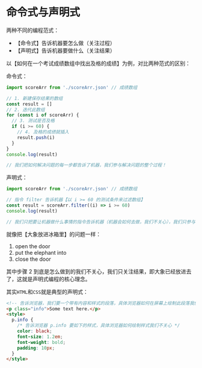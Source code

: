 # 命令式与声明式

两种不同的编程范式：

- 【命令式】告诉机器要怎么做（关注过程）
- 【声明式】告诉机器要做什么（关注结果）

以【如何在一个考试成绩数组中找出及格的成绩】为例，对比两种范式的区别：

命令式：

```js
import scoreArr from './scoreArr.json' // 成绩数组

// 1. 新建保存结果的数组
const result = []
// 2. 迭代此数组
for (const i of scoreArr) {
  // 3. 测试是否及格
  if (i >= 60) {
    // 4. 及格的成绩就插入
    result.push(i)
  }
}
console.log(result)

// 我们把如何解决问题的每一步都告诉了机器，我们参与解决问题的整个过程！
```

声明式：

```js
import scoreArr from './scoreArr.json' // 成绩数组

// 指令 filter 告诉机器【以 i >= 60 的测试条件来过滤数组】
const result = scoreArr.filter((i) => i >= 60)
console.log(result)

// 我们只把要让机器做什么事情的指令告诉机器（机器会如何去做，我们不关心），我们只参与了解决问题的关键步骤！
```

就像把【大象放进冰箱里】的问题一样：

1. open the door
2. put the elephant into
3. close the door

其中步骤 2 到底是怎么做到的我们不关心，我们只关注结果，即大象已经放进去了，这就是声明式编程的核心理念。

其实`HTML`和`CSS`就是典型的声明式：

```html
<!-- 告诉浏览器，我们要一个带有内容和样式的段落，具体浏览器如何在屏幕上绘制此段落我们不关心 -->
<p class="info">Some text here.</p>
<style>
  p.info {
    /* 告诉浏览器 p.info 要如下的样式，具体浏览器如何绘制样式我们不关心 */
    color: black;
    font-size: 1.2em;
    font-weight: bold;
    padding: 10px;
  }
</style>
```

